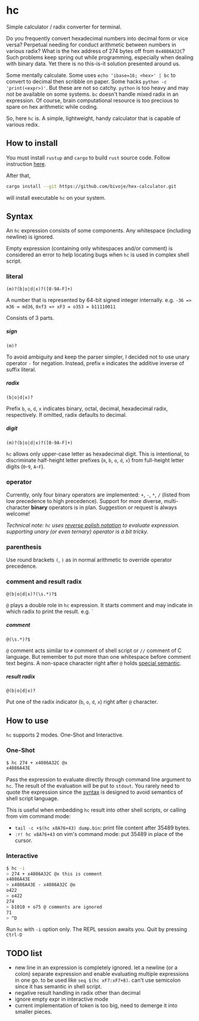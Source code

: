 # hc

Simple calculator / radix converter for terminal.

Do you frequently convert hexadecimal numbers into decimal form or vice versa?
Perpetual needing for conduct arithmetic between numbers in various radix?
What is the hex address of 274 bytes off from `0x4086A32C`?
Such problems keep spring out while programming, especially when dealing with binary data.
Yet there is no this-is-it solution presented around us.

Some mentally calculate. Some uses `echo 'ibase=16; <hex>' | bc` to convert to decimal then scribble on paper. Some hacks `python -c 'print(<expr>)'`. But these are not so catchy. `python` is too heavy and may not be available on some systems. `bc` doesn't handle mixed radix in an expression. Of course, brain computational resource is too precious to spare on hex arithmetic while coding.

So, here `hc` is. A simple, lightweight, handy calculator that is capable of various redix.


## How to install

You must install `rustup` and `cargo` to build `rust` source code. Follow instruction [here](https://www.rust-lang.org/tools/install).

After that,
```sh
cargo install --git https://github.com/bivoje/hex-calculator.git
```
<!-- or `git clone https://github.com/bivoje/hex-calculator.bit;`cargo install --path hex-calculator` -->
will install executable `hc` on your system.


## Syntax

An `hc` expression consists of some components. Any whitespace (including newline) is ignored.

Empty expression (containing only whitespaces and/or comment) is considered an error to help locating bugs when `hc` is used in complex shell script.

### literal

```regex
(m)?(b|o|d|x)?([0-9A-F]+)
```
A number that is represented by 64-bit signed integer internally.
e.g. `-36 => m36 = md36`, `0xf3 => xF3 = o353 = b11110011`

Consists of 3 parts.

##### sign

```regex
(m)?
```
To avoid ambiguity and keep the parser simpler, I decided not to use unary operator `-` for negation. Instead, prefix `m` indicates the additive inverse of suffix literal.

##### radix

```regex
(b|o|d|x)?
```
Prefix `b`, `o`, `d`, `x` indicates binary, octal, decimal, hexadecimal radix, respectively. If omitted, radix defaults to decimal.

##### digit

```regex
(m)?(b|o|d|x)?([0-9A-F]+)
```
`hc` allows only upper-case letter as hexadecimal digit. This is intentional, to discriminate half-height letter prefixes (`m`, `b`, `o`, `d`, `x`) from full-height letter digits (`0`-`9`, `A`-`F`).

### operator

Currently, only four binary operators are implemented: `+`, `-`, `*`, `/` (listed from low precedence to high precedence).
Support for more diverse, multi-character **binary** operators is in plan. Suggestion or request is always welcome!

_Technical note: `hc` uses [reverse polish notation](https://en.wikipedia.org/wiki/Reverse_Polish_notation) to evaluate expression. supporting unary (or even ternary) operator is a bit tricky._

### parenthesis

Use round brackets `(`, `)` as in normal arithmetic to override operator precedence.

### comment and result radix

```regex
@(b|o|d|x)?(\s.*)?$
```
`@` plays a double role in `hc` expression. It starts comment and may indicate in which radix to print the result.
e.g. `

##### comment

```regex
@(\s.*)?$
```
`@` comment acts similar to `#` comment of shell script or `//` comment of C language. But remember to put more than one whitespace before comment text begins. A non-space character right after `@` holds [special semantic](#####result-radix).

##### result radix

```regex
@(b|o|d|x)?
```
Put one of the radix indicator (`b`, `o`, `d`, `x`) right after `@` character.


## How to use

`hc` supports 2 modes. One-Shot and Interactive.

### One-Shot

```sh
$ hc 274 + x4086A32C @x
x4086A43E
```
Pass the expression to evaluate directly through command line argument to `hc`.
The result of the evaluation will be put to `stdout`.
You rarely need to quote the expression since the [syntax](#syntax) is designed to avoid semantics of shell script language.

This is useful when embedding `hc` result into other shell scripts, or calling from vim command mode:

- `tail -c +$(hc x8A76+43) dump.bin`: print file content after 35489 bytes.
- `:r! hc x8A76+43` on vim's command mode: put 35489 in place of the cursor.

### Interactive

```sh
$ hc -i
> 274 + x4086A32C @x this is comment
x4086A43E
> x4086A43E - x4086A32C @o
o422
> o422
274
> b1010 + o75 @ comments are ignored
71
> ^D
```
Run `hc` with `-i` option only.
The REPL session awaits you.
Quit by pressing `Ctrl-D`


## TODO list
- new line in an expression is completely ignored. let a newline (or a colon) separate expression and enable evaluating multiple expressions in one go. to be used like `seq $(hc xF7:xF7+8)`. can't use semicolon since it has semantic in shell script.
- negative result handling in radix other than decimal
- ignore empty expr in interactive mode
- current implementation of token is too big, need to demerge it into smaller pieces.
